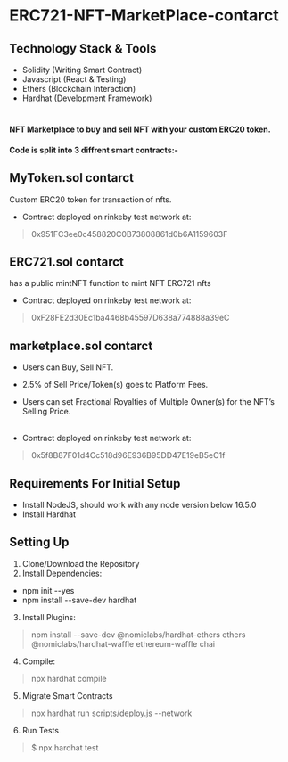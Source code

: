 # ERC721-NFT-MarketPlace-contarct



## Technology Stack & Tools
* Solidity (Writing Smart Contract)
* Javascript (React & Testing)
* Ethers (Blockchain Interaction)
* Hardhat (Development Framework)

#

#### NFT Marketplace to buy and sell NFT with your custom ERC20 token.
#### Code is split into 3 diffrent smart contracts:-
## MyToken.sol contarct
Custom ERC20 token for transaction of nfts.
* Contract deployed on rinkeby test network at:

> 0x951FC3ee0c458820C0B73808861d0b6A1159603F

## ERC721.sol contarct
has a public mintNFT function to mint NFT ERC721 nfts

* Contract deployed on rinkeby test network at:
> 0xF28FE2d30Ec1ba4468b45597D638a774888a39eC

## marketplace.sol contarct
* Users can Buy, Sell NFT.
* 2.5% of Sell Price/Token(s) goes to Platform Fees.
* Users can set Fractional Royalties of Multiple Owner(s) for the NFT’s Selling Price. </br> </br>

* Contract deployed on rinkeby test network at:
>0x5f8B87F01d4Cc518d96E936B95DD47E19eB5eC1f

## Requirements For Initial Setup
* Install NodeJS, should work with any node version below 16.5.0
* Install Hardhat

## Setting Up
1. Clone/Download the Repository<br>
2. Install Dependencies:
* npm init --yes
* npm install --save-dev hardhat

3. Install Plugins:
> npm install --save-dev @nomiclabs/hardhat-ethers ethers @nomiclabs/hardhat-waffle ethereum-waffle chai
4. Compile:
> npx hardhat compile


5. Migrate Smart Contracts
> npx hardhat run scripts/deploy.js --network <network-name>

6. Run Tests
> $ npx hardhat test

